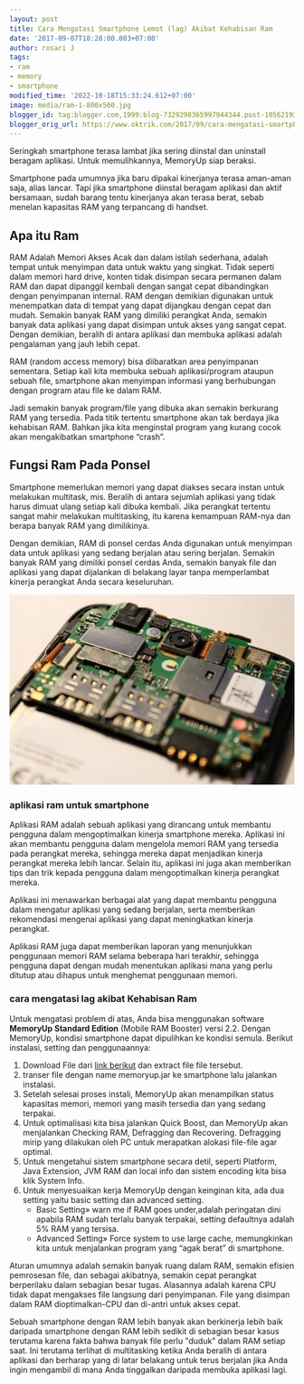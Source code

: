 ```yaml
---
layout: post
title: Cara Mengatasi Smartphone Lemot (lag) Akibat Kehabisan Ram
date: '2017-09-07T18:28:00.003+07:00'
author: rosari J
tags:
- ram
- memory
- smartphone
modified_time: '2022-10-18T15:33:24.612+07:00'
image: media/ram-1-800x500.jpg
blogger_id: tag:blogger.com,1999:blog-7329298365997944344.post-1056219348507276373
blogger_orig_url: https://www.oktrik.com/2017/09/cara-mengatasi-smartphone-lemot-lag.html
---
```


Seringkah smartphone terasa lambat jika sering diinstal dan uninstall beragam aplikasi. Untuk memulihkannya, MemoryUp siap beraksi.

Smartphone pada umumnya jika baru dipakai kinerjanya terasa aman-aman saja, alias lancar. Tapi jika smartphone diinstal beragam aplikasi dan aktif bersamaan, sudah barang tentu kinerjanya akan terasa berat, sebab menelan kapasitas RAM yang terpancang di handset.

## Apa itu Ram

RAM Adalah Memori Akses Acak dan dalam istilah sederhana, adalah tempat untuk menyimpan data untuk waktu yang singkat. Tidak seperti dalam memori hard drive, konten tidak disimpan secara permanen dalam RAM dan dapat dipanggil kembali dengan sangat cepat dibandingkan dengan penyimpanan internal. RAM dengan demikian digunakan untuk menempatkan data di tempat yang dapat dijangkau dengan cepat dan mudah. Semakin banyak RAM yang dimiliki perangkat Anda, semakin banyak data aplikasi yang dapat disimpan untuk akses yang sangat cepat. Dengan demikian, beralih di antara aplikasi dan membuka aplikasi adalah pengalaman yang jauh lebih cepat.

RAM (random access memory) bisa diibaratkan area penyimpanan sementara. Setiap kali kita membuka sebuah aplikasi/program ataupun sebuah file, smartphone akan menyimpan informasi yang berhubungan dengan program atau file ke dalam RAM.

Jadi semakin banyak program/file yang dibuka akan semakin berkurang RAM yang tersedia. Pada titik tertentu smartphone akan tak berdaya jika kehabisan RAM. Bahkan jika kita menginstal program yang kurang cocok akan mengakibatkan smartphone “crash”.

## Fungsi Ram Pada Ponsel

Smartphone memerlukan memori yang dapat diakses secara instan untuk melakukan multitask, mis. Beralih di antara sejumlah aplikasi yang tidak harus dimuat ulang setiap kali dibuka kembali. Jika perangkat tertentu sangat mahir melakukan multitasking, itu karena kemampuan RAM-nya dan berapa banyak RAM yang dimilikinya.

Dengan demikian, RAM di ponsel cerdas Anda digunakan untuk menyimpan data untuk aplikasi yang sedang berjalan atau sering berjalan. Semakin banyak RAM yang dimiliki ponsel cerdas Anda, semakin banyak file dan aplikasi yang dapat dijalankan di belakang layar tanpa memperlambat kinerja perangkat Anda secara keseluruhan.

![aplikasi ram untuk smartphone](/media/smartphone-ram-s_640x427.jpg)

### aplikasi ram untuk smartphone

Aplikasi RAM adalah sebuah aplikasi yang dirancang untuk membantu pengguna dalam mengoptimalkan kinerja smartphone mereka. Aplikasi ini akan membantu pengguna dalam mengelola memori RAM yang tersedia pada perangkat mereka, sehingga mereka dapat menjadikan kinerja perangkat mereka lebih lancar. Selain itu, aplikasi ini juga akan memberikan tips dan trik kepada pengguna dalam mengoptimalkan kinerja perangkat mereka.

Aplikasi ini menawarkan berbagai alat yang dapat membantu pengguna dalam mengatur aplikasi yang sedang berjalan, serta memberikan rekomendasi mengenai aplikasi yang dapat meningkatkan kinerja perangkat.

Aplikasi RAM juga dapat memberikan laporan yang menunjukkan penggunaan memori RAM selama beberapa hari terakhir, sehingga pengguna dapat dengan mudah menentukan aplikasi mana yang perlu ditutup atau dihapus untuk menghemat penggunaan memori.

### cara mengatasi lag akibat Kehabisan Ram

Untuk mengatasi problem di atas, Anda bisa menggunakan software **MemoryUp Standard Edition** (Mobile RAM Booster) versi 2.2. Dengan MemoryUp, kondisi smartphone dapat dipulihkan ke kondisi semula. Berikut instalasi, setting dan penggunaannya:

1. Download File dari [link berikut](https://drive.google.com/file/d/1pzJ1waIizSb76cKmmQrFlQfpDNdHiD2j/view?usp=drive_open) dan extract file file tersebut.
2. transer file dengan name memoryup.jar ke smartphone lalu jalankan instalasi.
3. Setelah selesai proses instali, MemoryUp akan menampilkan status kapasitas memori, memori yang masih tersedia dan yang sedang terpakai.
4. Untuk optimalisasi kita bisa jalankan Quick Boost, dan MemoryUp akan menjalankan Checking RAM, Defragging dan Recovering. Defragging mirip yang dilakukan oleh PC untuk merapatkan alokasi file-file agar optimal.
5. Untuk mengetahui sistem smartphone secara detil, seperti Platform, Java Extension, JVM RAM dan local info dan sistem encoding kita bisa klik System Info.
6. Untuk menyesuaikan kerja MemoryUp dengan keinginan kita, ada dua setting yaitu basic setting dan advanced setting.
   - Basic Setting» warn me if RAM goes under,adalah peringatan dini apabila RAM sudah terlalu banyak terpakai, setting defaultnya adalah 5% RAM yang tersisa.
   - Advanced Setting» Force system to use large cache, memungkinkan kita untuk menjalankan program yang “agak berat” di smartphone.

Aturan umumnya adalah semakin banyak ruang dalam RAM, semakin efisien pemrosesan file, dan sebagai akibatnya, semakin cepat perangkat berperilaku dalam sebagian besar tugas. Alasannya adalah karena CPU tidak dapat mengakses file langsung dari penyimpanan. File yang disimpan dalam RAM dioptimalkan-CPU dan di-antri untuk akses cepat.

Sebuah smartphone dengan RAM lebih banyak akan berkinerja lebih baik daripada smartphone dengan RAM lebih sedikit di sebagian besar kasus terutama karena fakta bahwa banyak file perlu "duduk" dalam RAM setiap saat. Ini terutama terlihat di multitasking ketika Anda beralih di antara aplikasi dan berharap yang di latar belakang untuk terus berjalan jika Anda ingin mengambil di mana Anda tinggalkan daripada membuka aplikasi lagi.
